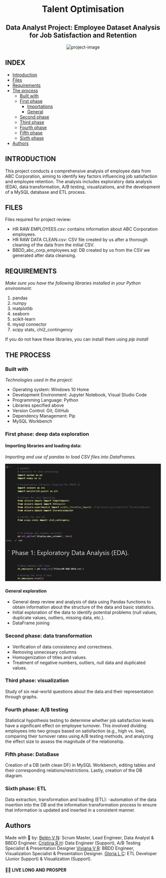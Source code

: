 <h1 align="center" id="title"> Talent Optimisation </h1> 
<h2 align="center" id="title"> Data Analyst Project: Employee Dataset Analysis for Job Satisfaction and Retention </h2> 


<p align="center">
  <img src="https://plus.unsplash.com/premium_photo-1661878265739-da90bc1af051?w=500&auto=format&fit=crop&q=60&ixlib=rb-4.0.3&ixid=M3wxMjA3fDB8MHxzZWFyY2h8NDV8fGRhdGElMjBhbmFseXNpc3xlbnwwfHwwfHx8MA%3D%3D" alt="project-image">
</p>


## INDEX

- [Introduction](#Introduction)
- [Files](#Files)
- [Requirements](#Requirements)
- [The process](#the-process)
  - [Built with](#built-with)
  - [First phase](#First-phase-deep-data-exploration)
    - [Importations](#Importing-libraries-and-loading-data)
    - [General](#General-exploration-and-cleaning)
  - [Second phase](#Second-phase-Data-transformation)
  - [Third phase](#Third-phase-Visualization)
  - [Fourth phase](#Fourth-phase-AB-testing)
  - [Fifth phase](#Fifth-phase-DataBase)
  - [Sixth phase](#Sixth-phase-ETL)
- [Authors](#authors)

## INTRODUCTION

This project conducts a comprehensive analysis of employee data from ABC Corporation, aiming to identify key factors influencing job satisfaction and employee retention. The analysis includes exploratory data analysis (EDA), data transformation, A/B testing, visualizations, and the development of a MySQL database and ETL process.
  
## FILES

Files required for project review:

*    HR RAW EMPLOYEES.csv: contains information about ABC Corporation employees.
*    HR RAW DATA CLEAN.csv: CSV file created by us after a thorough cleaning of the data from the initial CSV.
*    BBDD_abc_corp_employees.sql: DB created by us from the CSV we generated after data cleansing.




## REQUIREMENTS

*Make sure you have the following libraries installed in your Python environment:*

1. pandas
2. numpy
3. matplotlib
4. seaborn
5. scikit-learn
6. mysql connector
7. scipy stats, chi2_contingency


If you do not have these libraries, you can install them using *pip install* 

## THE PROCESS 
### Built with

*Technologies used in the project:*

*   Operating system: Windows 10 Home
*   Development Environment: Jupyter Notebook, Visual Studio Code
*   Programming Language: Python
*   Libraries specified above
*   Version Control: Git, GitHub
*   Dependency Management: Pip
*   MySQL Workbench


### First phase: deep data exploration

#### Importing libraries and loading data:

*Importing and use of pandas to load CSV files into DataFrames.*
<p align="center">
  <img src="Files/Image/1.PNG" alt="project-image">
</p>


#### General exploration 

*   General deep review and analysis of data using Pandas functions to obtain information about the structure of the data and basic statistics.
*   Initial exploration of the data to identify potential problems (null values, duplicate values, outliers, missing data, etc.).
*   DataFrame joining

### Second phase: data transformation

*   Verification of data consistency and correctness.
*   Removing unnecesary columns
*   Homogenization of titles and values.
*   Treatment of negative numbers, outliers, null data and duplicated values.

### Third phase: visualization

Study of six real-world questions about the data and their representation through graphs.

### Fourth phase: A/B testing

Statistical hypothesis testing to determine whether job satisfaction levels have a significant effect on employee turnover. This involved dividing employees into two groups based on satisfaction (e.g., high vs. low), comparing their turnover rates using A/B testing methods, and analyzing the effect size to assess the magnitude of the relationship.

### Fifth phase: DataBase

Creation of a DB (with clean DF) in MySQL Workbench, editing tables and their corresponding relations/restrictions. Lastly, creation of the DB diagram.

### Sixth phase: ETL

Data extraction, transformation and loading (ETL): -automation of the data insertion into the DB and the information transformation process to ensure that information is updated and inserted in a consistent manner.


## Authors

Made with 💜 by:
[Belén V N](https://github.com/BelenVN): Scrum Master, Lead Engineer, Data Analyst & BBDD Engineer.
[Cristina R H](https://github.com/cristinarull14): Data Engineer (Support), A/B Testing Specialist & Presentation Designer
[Viviana V R](https://github.com/Viviana1988): BBDD Engineer, Visualization Specialist & Presentation Designer.
[Gloria L C](https://github.com/GloriaLopezChinarro): ETL Developer (Junior Support) & Visualization (Support).




#### 🖖🏽 LIVE LONG AND PROSPER
 
